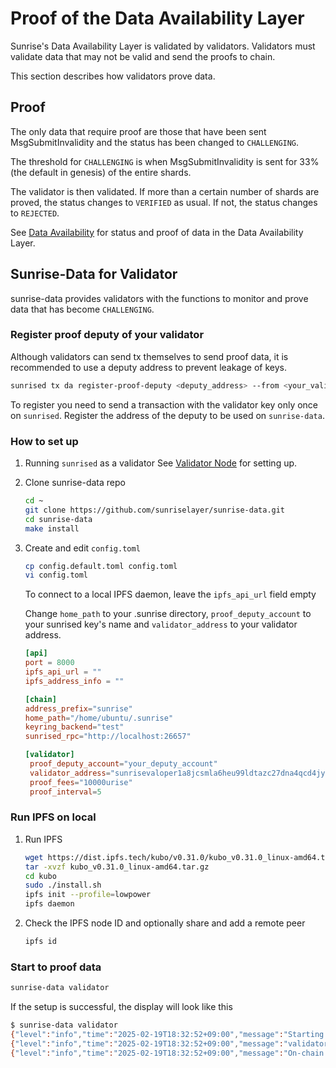 # Proof of the Data Availability Layer

Sunrise's Data Availability Layer is validated by validators. Validators must validate data that may not be valid and send the proofs to chain.

This section describes how validators prove data.

## Proof

The only data that require proof are those that have been sent MsgSubmitInvalidity and the status has been changed to `CHALLENGING`.

The threshold for `CHALLENGING` is when MsgSubmitInvalidity is sent for 33% (the default in genesis) of the entire shards.

The validator is then validated. If more than a certain number of shards are proved, the status changes to `VERIFIED` as usual. If not, the status changes to `REJECTED`.

See [Data Availability](../../learn/sunrise/data-availability.md) for status and proof of data in the Data Availability Layer.

## Sunrise-Data for Validator

sunrise-data provides validators with the functions to monitor and prove data that has become `CHALLENGING`.

### Register proof deputy of your validator

Although validators can send tx themselves to send proof data, it is recommended to use a deputy address to prevent leakage of keys.

```bash
sunrised tx da register-proof-deputy <deputy_address> --from <your_validator_key>
```

To register you need to send a transaction with the validator key only once on `sunrised`.
Register the address of the deputy to be used on `sunrise-data`.

### How to set up

1. Running `sunrised` as a validator
See [Validator Node](../../node/types/consensus/validator-node.md) for setting up.

1. Clone sunrise-data repo

   ```bash
   cd ~
   git clone https://github.com/sunriselayer/sunrise-data.git
   cd sunrise-data
   make install
   ```

1. Create and edit `config.toml`

   ```bash
   cp config.default.toml config.toml
   vi config.toml
   ```

   To connect to a local IPFS daemon, leave the `ipfs_api_url` field empty

   Change `home_path` to your .sunrise directory, `proof_deputy_account` to your sunrised key's name and `validator_address` to your validator address.

   ```toml
   [api]
   port = 8000
   ipfs_api_url = ""
   ipfs_address_info = ""

   [chain]
   address_prefix="sunrise"
   home_path="/home/ubuntu/.sunrise"
   keyring_backend="test"
   sunrised_rpc="http://localhost:26657"
   
   [validator]
    proof_deputy_account="your_deputy_account"
    validator_address="sunrisevaloper1a8jcsmla6heu99ldtazc27dna4qcd4jyv75vcz"
    proof_fees="10000urise"
    proof_interval=5
   ```

### Run IPFS on local

1. Run IPFS

   ```bash
   wget https://dist.ipfs.tech/kubo/v0.31.0/kubo_v0.31.0_linux-amd64.tar.gz
   tar -xvzf kubo_v0.31.0_linux-amd64.tar.gz
   cd kubo
   sudo ./install.sh
   ipfs init --profile=lowpower
   ipfs daemon
   ```

1. Check the IPFS node ID and optionally share and add a remote peer

   ```bash
   ipfs id
   ```

### Start to proof data

```bash
sunrise-data validator
```

If the setup is successful, the display will look like this

```bash
$ sunrise-data validator
{"level":"info","time":"2025-02-19T18:32:52+09:00","message":"Starting validator task"}
{"level":"info","time":"2025-02-19T18:32:52+09:00","message":"validator: sunrisevaloper1a8jcsmla6heu99ldtazc27dna4qcd4jyv75vcz deputy: sunrise155u042u8wk3al32h3vzxu989jj76k4zcc6d03n"}
{"level":"info","time":"2025-02-19T18:32:52+09:00","message":"On-chain data is checked every 5 sec"}
```
